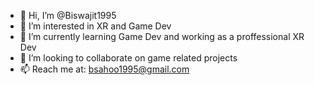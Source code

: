 - 👋 Hi, I’m @Biswajit1995
- 👀 I’m interested in XR and Game Dev
- 🌱 I’m currently learning Game Dev and working as a proffessional XR Dev
- 💞️ I’m looking to collaborate on game related projects
- 📫 Reach me at: bsahoo1995@gmail.com

<!---
Biswajit1995/Biswajit1995 is a ✨ special ✨ repository because its `README.md` (this file) appears on your GitHub profile.
You can click the Preview link to take a look at your changes.
--->
